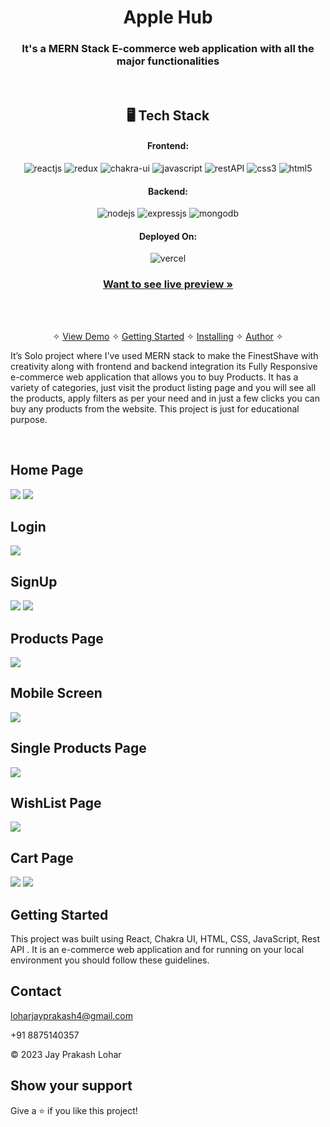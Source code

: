 <h1 align="center">Apple Hub</h1>

<h3 align="center">It's a MERN Stack E-commerce web application with all the major functionalities</h3>

<br />

<h2 align="center">🖥️ Tech Stack</h2>

<h4 align="center">Frontend:</h4>

<p align="center">
  <img src="https://img.shields.io/badge/React-20232A?style=for-the-badge&logo=react&logoColor=61DAFB" alt="reactjs" />
  <img src="https://img.shields.io/badge/Redux_Toolkit-593D88?style=for-the-badge&logo=reduxtoolkit&logoColor=white" alt="redux" />
  <img src="https://img.shields.io/badge/Chakra%20UI-3bc7bd?style=for-the-badge&logo=chakraui&logoColor=white" alt="chakra-ui" />
  <img src="https://img.shields.io/badge/JavaScript-323330?style=for-the-badge&logo=javascript&logoColor=F7DF1E" alt="javascript" />
  <img src="https://img.shields.io/badge/Rest_API-02303A?style=for-the-badge&logo=react-router&logoColor=white" alt="restAPI" />
  <img src="https://img.shields.io/badge/CSS3-1572B6?style=for-the-badge&logo=css3&logoColor=white" alt="css3" />
  <img src="https://img.shields.io/badge/HTML5-E34F26?style=for-the-badge&logo=html5&logoColor=white" alt="html5" />
</p>

<h4 align="center">Backend:</h4>

<p align="center">
  <img src="https://img.shields.io/badge/Node.js-339933?style=for-the-badge&logo=nodedotjs&logoColor=white" alt="nodejs" />
  <img src="https://img.shields.io/badge/Express.js-000000?style=for-the-badge&logo=express&logoColor=white" alt="expressjs" />
  <img src="https://img.shields.io/badge/MongoDB-4EA94B?style=for-the-badge&logo=mongodb&logoColor=white" alt="mongodb" />

</p>

<h4 align="center">Deployed On:</h4>

<p align="center">
  <img src="https://img.shields.io/badge/Vercel-00C7B7?style=for-the-badge&logo=vercel&logoColor=white" alt="vercel" />
 
</p>

<h3 align="center"><a href="https://finestshave.vercel.app/"><strong>Want to see live preview »</strong></a></h3>

<br />

<p align="center">
  <br />&#10023;
  <a href="#Demo">View Demo</a> &#10023;
  <a href="#Getting-Started">Getting Started</a> &#10023; 
  <a href="#Install">Installing</a> &#10023;
  <a href="#Contact">Author</a> &#10023;
</p>

It’s Solo project where I've used MERN stack to make the FinestShave with creativity along with frontend and backend integration
its Fully Responsive e-commerce web application that allows you to buy Products. It has a variety of categories, just visit the product listing page and you will see all the products, apply filters as per your need and in just a few clicks you can buy any products from the website. This project is just for educational purpose.

<!-- <img src="https://i.ibb.co/VwbmL6p/Studio-Project.gif" width="800px" /> -->

<br />

## Home Page

<img src="mini-e-commerce/src/assets/homeDesktop.png">
<img src="mini-e-commerce/src/assets/home2.png">
<br />

## Login

<img src="mini-e-commerce/src/assets/login.png">

<br />

## SignUp

<img src="mini-e-commerce/src/assets/signup.png">
<img src="mini-e-commerce/src/assets/mobileSignup.png">
<br />

## Products Page

<img src="mini-e-commerce/src/assets/products.png">
<br />

## Mobile Screen

<img src="mini-e-commerce/src/assets/homeMobileScreen.png">

<br />

## Single Products Page

<img src="mini-e-commerce/src/assets/singleProducts.png">
<br />

## WishList Page

<img src="mini-e-commerce/src/assets/wishlist.png">
<br />

## Cart Page

<img src="mini-e-commerce/src/assets/cartPage.png">

<img src="mini-e-commerce/src/assets/mobileCart.png">
<br />

## Getting Started

This project was built using React, Chakra UI, HTML, CSS, JavaScript, Rest API . It is an e-commerce web application and for running on your local environment you should follow these guidelines.

## Contact

loharjayprakash4@gmail.com

+91 8875140357

© 2023 Jay Prakash Lohar

## Show your support

Give a ⭐️ if you like this project!

